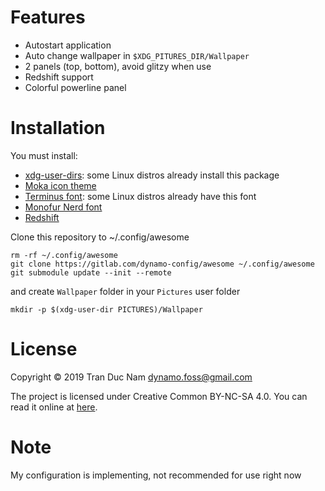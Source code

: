 Features
========

* Autostart application
* Auto change wallpaper in `$XDG_PITURES_DIR/Wallpaper`
* 2 panels (top, bottom), avoid glitzy when use
* Redshift support
* Colorful powerline panel

Installation
=============

You must install:
* [xdg-user-dirs](https://www.freedesktop.org/wiki/Software/xdg-user-dirs/): some Linux distros already install this package
* [Moka icon theme](https://github.com/snwh/moka-icon-theme)
* [Terminus font](http://terminus-font.sourceforge.net): some Linux distros already have this font
* [Monofur Nerd font](https://github.com/ryanoasis/nerd-fonts/tree/master/patched-fonts/Monofur)
* [Redshift](http://jonls.dk/redshift/)

Clone this repository to ~/.config/awesome
```
rm -rf ~/.config/awesome
git clone https://gitlab.com/dynamo-config/awesome ~/.config/awesome
git submodule update --init --remote
```
and create `Wallpaper` folder in your `Pictures` user folder
```
mkdir -p $(xdg-user-dir PICTURES)/Wallpaper
```

License
========

Copyright © 2019 Tran Duc Nam <dynamo.foss@gmail.com>

The project is licensed under Creative Common BY-NC-SA 4.0.
You can read it online at [here](http://creativecommons.org/licenses/by-nc-sa/4.0/).

Note
=====

My configuration is implementing, not recommended for use right now
